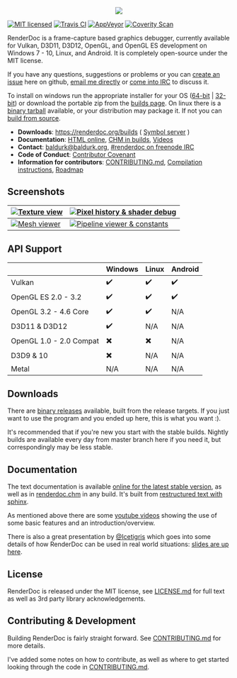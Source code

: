 <p align="center"><img src="https://user-images.githubusercontent.com/661798/36482670-f81601c0-170b-11e8-8adb-2365b346ac27.png" /></p>

[![MIT licensed](https://img.shields.io/badge/license-MIT-blue.svg)](LICENSE.md)
[![Travis CI](https://travis-ci.org/baldurk/renderdoc.svg?branch=master)](https://travis-ci.org/baldurk/renderdoc)
[![AppVeyor](https://ci.appveyor.com/api/projects/status/x46lrnvdy29ysgqp?svg=true)](https://ci.appveyor.com/project/baldurk/renderdoc)
[![Coverity Scan](https://scan.coverity.com/projects/8525/badge.svg)](https://scan.coverity.com/projects/baldurk-renderdoc)

RenderDoc is a frame-capture based graphics debugger, currently available for Vulkan, D3D11, D3D12, OpenGL, and OpenGL ES development on Windows 7 - 10, Linux, and Android. It is completely open-source under the MIT license.

If you have any questions, suggestions or problems or you can [create an issue](https://github.com/baldurk/renderdoc/issues/new) here on github, [email me directly](mailto:baldurk@baldurk.org) or [come into IRC](https://kiwiirc.com/client/irc.freenode.net/#renderdoc) to discuss it.

To install on windows run the appropriate installer for your OS ([64-bit](https://renderdoc.org/stable/1.0/RenderDoc_1.0_64.msi) | [32-bit](https://renderdoc.org/stable/1.0/RenderDoc_1.0_32.msi)) or download the portable zip from the [builds page](https://renderdoc.org/builds). On linux there is a [binary tarball](https://renderdoc.org/stable/1.0/renderdoc_1.0.tar.gz) available, or your distribution may package it. If not you can [build from source](CONTRIBUTING.md#compiling).

* **Downloads**: https://renderdoc.org/builds ( [Symbol server](https://renderdoc.org/symbols) )
* **Documentation**: [HTML online](https://renderdoc.org/docs), [CHM in builds](https://renderdoc.org/docs/renderdoc.chm), [Videos](http://www.youtube.com/user/baldurkarlsson/)
* **Contact**: [baldurk@baldurk.org](mailto:baldurk@baldurk.org), [#renderdoc on freenode IRC](https://kiwiirc.com/client/irc.freenode.net/#renderdoc)
* **Code of Conduct**: [Contributor Covenant](docs/CODE_OF_CONDUCT.md)
* **Information for contributors**: [CONTRIBUTING.md](CONTRIBUTING.md), [Compilation instructions](CONTRIBUTING.md#compiling), [Roadmap](https://github.com/baldurk/renderdoc/wiki/Roadmap)

Screenshots
--------------

| [ ![Texture view](https://renderdoc.org/fp/ts_screen1.jpg?2) ](https://renderdoc.org/fp/screen1.jpg) | [ ![Pixel history & shader debug](https://renderdoc.org/fp/ts_screen2.jpg?2) ](https://renderdoc.org/fp/screen2.png) |
| --- | --- |
| [ ![Mesh viewer](https://renderdoc.org/fp/ts_screen3.jpg?2) ](https://renderdoc.org/fp/screen3.png) | [ ![Pipeline viewer & constants](https://renderdoc.org/fp/ts_screen4.jpg?2) ](https://renderdoc.org/fp/screen4.png) |

API Support
--------------

|                          | Windows                  | Linux                    | Android                   |
| ------------------------ | ------------------------ | ------------------------ | ------------------------  |
| Vulkan                   | :heavy_check_mark:       | :heavy_check_mark:       | :heavy_check_mark:        |
| OpenGL ES 2.0 - 3.2      | :heavy_check_mark:       | :heavy_check_mark:       | :heavy_check_mark:        |
| OpenGL 3.2 - 4.6 Core    | :heavy_check_mark:       | :heavy_check_mark:       |  N/A                      |
| D3D11 & D3D12            | :heavy_check_mark:       |  N/A                     |  N/A                      |
| OpenGL 1.0 - 2.0 Compat  | :heavy_multiplication_x: | :heavy_multiplication_x: |  N/A                      |
| D3D9 & 10                | :heavy_multiplication_x: |  N/A                     |  N/A                      |
| Metal                    |  N/A                     |  N/A                     |  N/A                      |

Downloads
--------------

There are [binary releases](https://renderdoc.org/builds) available, built from the release targets. If you just want to use the program and you ended up here, this is what you want :).

It's recommended that if you're new you start with the stable builds. Nightly builds are available every day from master branch here if you need it, but correspondingly may be less stable.

Documentation
--------------

The text documentation is available [online for the latest stable version](https://renderdoc.org/docs/), as well as in [renderdoc.chm](https://renderdoc.org/docs/renderdoc.chm) in any build. It's built from [restructured text with sphinx](docs).

As mentioned above there are some [youtube videos](http://www.youtube.com/user/baldurkarlsson/) showing the use of some basic features and an introduction/overview.

There is also a great presentation by [@Icetigris](https://twitter.com/Icetigris) which goes into some details of how RenderDoc can be used in real world situations: [slides are up here](https://docs.google.com/presentation/d/1LQUMIld4SGoQVthnhT1scoA3k4Sg0as14G4NeSiSgFU/edit#slide=id.p).

License
--------------

RenderDoc is released under the MIT license, see [LICENSE.md](LICENSE.md) for full text as well as 3rd party library acknowledgements.

Contributing & Development
--------------

Building RenderDoc is fairly straight forward. See [CONTRIBUTING.md](CONTRIBUTING.md#compiling) for more details.

I've added some notes on how to contribute, as well as where to get started looking through the code in [CONTRIBUTING.md](CONTRIBUTING.md).

